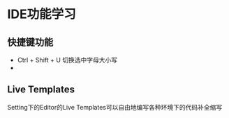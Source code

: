 # IDE功能学习

## 快捷键功能

- Ctrl + Shift + U 切换选中字母大小写
- 

## Live Templates
Setting下的Editor的Live Templates可以自由地编写各种环境下的代码补全缩写
